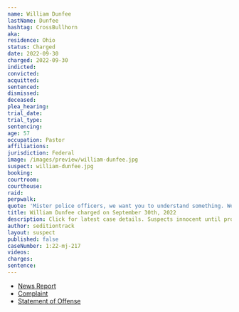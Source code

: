 ```yaml
---
name: William Dunfee
lastName: Dunfee
hashtag: CrossBullhorn
aka:
residence: Ohio
status: Charged
date: 2022-09-30
charged: 2022-09-30
indicted:
convicted:
acquitted:
sentenced:
dismissed:
deceased:
plea_hearing:
trial_date:
trial_type:
sentencing:
age: 57
occupation: Pastor
affiliations:
jurisdiction: Federal
image: /images/preview/william-dunfee.jpg
suspect: william-dunfee.jpg
booking:
courtroom:
courthouse:
raid:
perpwalk:
quote: 'Mister police officers, we want you to understand something. We want you to understand something. We want Donald Trump and if Donald Trump is not coming, we are taking our house. We are taking our house.'
title: William Dunfee charged on September 30th, 2022
description: Click for latest case details. Suspects innocent until proven guilty.
author: seditiontrack
layout: suspect
published: false
caseNumber: 1:22-mj-217
videos:
charges:
sentence:
---
```


- [News Report](https://www.nbcnews.com/politics/justice-department/fbi-arrests-pastor-wore-company-jacket-jan-6-pushed-police-line-rcna50898)
- [Complaint](https://www.justice.gov/usao-dc/case-multi-defendant/file/1540836/download)
- [Statement of Offense](https://www.justice.gov/usao-dc/case-multi-defendant/file/1540841/download)
